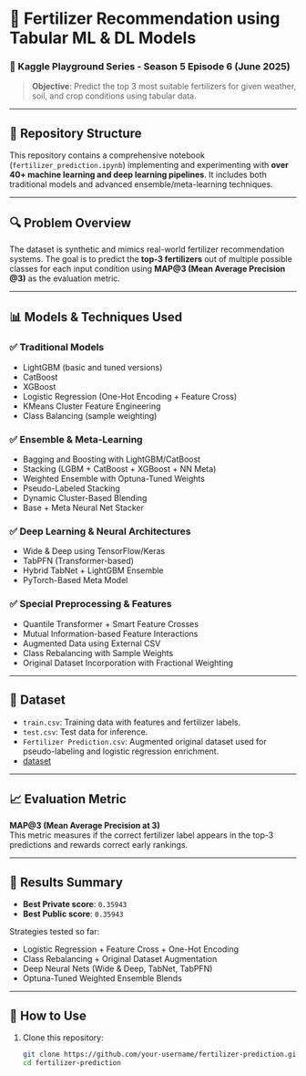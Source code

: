 # 🧪 Fertilizer Recommendation using Tabular ML & DL Models

### 🎯 Kaggle Playground Series - Season 5 Episode 6 (June 2025)

> **Objective**: Predict the top 3 most suitable fertilizers for given weather, soil, and crop conditions using tabular data.

---

## 📂 Repository Structure

This repository contains a comprehensive notebook (`fertilizer_prediction.ipynb`) implementing and experimenting with **over 40+ machine learning and deep learning pipelines**. It includes both traditional models and advanced ensemble/meta-learning techniques.

---

## 🔍 Problem Overview

The dataset is synthetic and mimics real-world fertilizer recommendation systems. The goal is to predict the **top-3 fertilizers** out of multiple possible classes for each input condition using **MAP@3 (Mean Average Precision @3)** as the evaluation metric.

---

## 📊 Models & Techniques Used

### ✅ Traditional Models
- LightGBM (basic and tuned versions)
- CatBoost
- XGBoost
- Logistic Regression (One-Hot Encoding + Feature Cross)
- KMeans Cluster Feature Engineering
- Class Balancing (sample weighting)

### ✅ Ensemble & Meta-Learning
- Bagging and Boosting with LightGBM/CatBoost
- Stacking (LGBM + CatBoost + XGBoost + NN Meta)
- Weighted Ensemble with Optuna-Tuned Weights
- Pseudo-Labeled Stacking
- Dynamic Cluster-Based Blending
- Base + Meta Neural Net Stacker

### ✅ Deep Learning & Neural Architectures
- Wide & Deep using TensorFlow/Keras
- TabPFN (Transformer-based)
- Hybrid TabNet + LightGBM Ensemble
- PyTorch-Based Meta Model

### ✅ Special Preprocessing & Features
- Quantile Transformer + Smart Feature Crosses
- Mutual Information-based Feature Interactions
- Augmented Data using External CSV
- Class Rebalancing with Sample Weights
- Original Dataset Incorporation with Fractional Weighting

---

## 📁 Dataset

- `train.csv`: Training data with features and fertilizer labels.
- `test.csv`: Test data for inference.
- `Fertilizer Prediction.csv`: Augmented original dataset used for pseudo-labeling and logistic regression enrichment.
- [dataset](https://www.kaggle.com/competitions/playground-series-s5e6/data)
---

## 📈 Evaluation Metric

**MAP@3 (Mean Average Precision at 3)**  
This metric measures if the correct fertilizer label appears in the top-3 predictions and rewards correct early rankings.

---

## 📌 Results Summary

- **Best Private score**: `0.35943` 
- **Best Public score**: `0.35943` 

Strategies tested so far:
- Logistic Regression + Feature Cross + One-Hot Encoding
- Class Rebalancing + Original Dataset Augmentation
- Deep Neural Nets (Wide & Deep, TabNet, TabPFN)
- Optuna-Tuned Weighted Ensemble Blends

---

## 🚀 How to Use

1. Clone this repository:
   ```bash
   git clone https://github.com/your-username/fertilizer-prediction.git
   cd fertilizer-prediction
